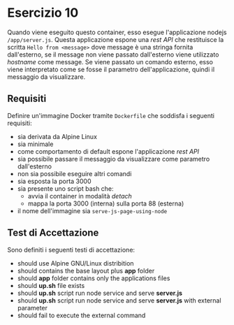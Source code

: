 # Esercizio 10
Quando viene eseguito questo container, esso esegue l'applicazione nodejs ```/app/server.js```. Questa applicazione espone una _rest API_ che restituisce la scritta ```Hello from <message>``` dove message è una stringa fornita dall'esterno, se il message non viene passato dall'esterno viene utilizzato _hostname_ come message.
Se viene passato un comando esterno, esso viene interpretato come se fosse il parametro dell'applicazione, quindi il messaggio da visualizzare.

## Requisiti
Definire un'immagine Docker tramite ```Dockerfile``` che soddisfa i seguenti requisiti:
- sia derivata da Alpine Linux
- sia minimale
- come comportamento di default espone l'applicazione _rest API_
- sia possibile passare il messaggio da visualizzare come parametro dall'esterno
- non sia possibile eseguire altri comandi
- sia esposta la porta 3000
- sia presente uno script bash che:
  - avvia il container in modalità _detach_
  - mappa la porta 3000 (interna) sulla porta 88 (esterna)
- il nome dell'immagine sia ```serve-js-page-using-node```

## Test di Accettazione
Sono definiti i seguenti testi di accettazione:
- should use Alpine GNU/Linux distribition
- should contains the base layout plus **app** folder
- should **app** folder contains only the applications files
- should **up.sh** file exists
- should **up.sh** script run node service and serve **server.js**
- should **up.sh** script run node service and serve **server.js** with external parameter
- should fail to execute the external command
